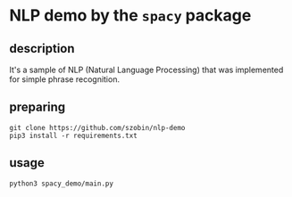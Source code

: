 # NLP demo by the `spacy` package

## description
It's a sample of NLP (Natural Language Processing) that was implemented for simple phrase recognition.

## preparing
```
git clone https://github.com/szobin/nlp-demo
pip3 install -r requirements.txt
```

## usage

```
python3 spacy_demo/main.py
```

